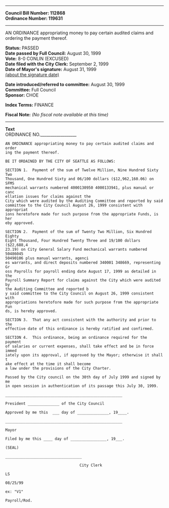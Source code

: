 * * * * *  
  
**Council Bill Number: [](#h0)[](#h2)112868**   
**Ordinance Number: 119631**  
  
* * * * *  
  
AN ORDINANCE appropriating money to pay certain audited claims and ordering the payment thereof.  
  
**Status:** PASSED   
**Date passed by Full Council:** August 30, 1999   
**Vote:** 8-0 CONLIN (EXCUSED)   
**Date filed with the City Clerk:** September 2, 1999   
**Date of Mayor's signature:** August 31, 1999   
[(about the signature date)](/~public/approvaldate.htm)   
  
  
**Date introduced/referred to committee:** August 30, 1999   
**Committee:** Full Council   
**Sponsor:** CHOE   
  
**Index Terms:** FINANCE  
  
**Fiscal Note:** *(No fiscal note available at this time)*  
  
* * * * *  
  
**Text**  
    ORDINANCE NO.__________________  
  
    AN ORDINANCE appropriating money to pay certain audited claims and order  
    ing the payment thereof.  
  
    BE IT ORDAINED BY THE CITY OF SEATTLE AS FOLLOWS:  
  
    SECTION 1.  Payment of the sum of Twelve Million, Nine Hundred Sixty Two  
    Thousand, One Hundred Sixty and 06/100 dollars ($12,962,160.06) on SFMS  
    mechanical warrants numbered 4000130950 4000133941, plus manual or canc  
    ellation issues for claims against the  
    City which were audited by the Auditing Committee and reported by said  
    committee to the City Council August 26, 1999 consistent with appropriat  
    ions heretofore made for such purpose from the appropriate Funds, is her  
    eby approved.  
  
    SECTION 2.  Payment of the sum of Twenty Two Million, Six Hundred Eighty  
    Eight Thousand, Four Hundred Twenty Three and 19/100 dollars ($22,688,4  
    23.19) on City General Salary Fund mechanical warrants numbered 50486045  
    50490106 plus manual warrants, agenci  
    es warrants, and direct deposits numbered 340001 348669, representing Gr  
    oss Payrolls for payroll ending date August 17, 1999 as detailed in the  
    Payroll Summary Report for claims against the City which were audited by  
    the Auditing Committee and reported b  
    y said committee to the City Council on August 26, 1999 consistent with  
    appropriations heretofore made for such purpose from the appropriate Fun  
    ds, is hereby approved.  
  
    SECTION 3.  That any act consistent with the authority and prior to the  
    effective date of this ordinance is hereby ratified and confirmed.  
  
    SECTION 4.  This ordinance, being an ordinance required for the payment  
    of salaries or current expenses, shall take effect and be in force immed  
    iately upon its approval, if approved by the Mayor; otherwise it shall t  
    ake effect at the time it shall become  
    a law under the provisions of the City Charter.  
  
    Passed by the City council on the 30th day of July 1999 and signed by me  
    in open session in authentication of its passage this July 30, 1999.  
  
    ____________________________________________________  
  
    President ______________ of the City Council  
  
    Approved by me this  ___ day of ______________, 19____.  
  
    ____________________________________________________  
  
    Mayor  
  
    Filed by me this ____ day of ________________, 19___.  
  
    (SEAL)  
  
    __________________________________  
  
                                     City Clerk  
  
    LS  
  
    08/25/99  
  
    ex: "V1"  
  
    Payroll/Rod.  
